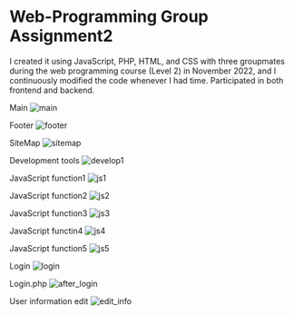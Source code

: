# Web-Programming Group Assignment2
I created it using JavaScript, PHP, HTML, and CSS with three groupmates during the web programming course (Level 2) in November 2022, and I continuously modified the code whenever I had time. Participated in both frontend and backend.

Main 
![main](https://github.com/suyeounlee/Tutorium-Web-Group-Assignment2/assets/102848080/f1b7c40b-b750-49d2-8836-a62568605390)

Footer
![footer](https://github.com/suyeounlee/Tutorium-Web-Group-Assignment2/assets/102848080/f3f30068-1daf-4905-8f76-3c441182d31b)

SiteMap
![sitemap](https://github.com/suyeounlee/Tutorium-Web-Group-Assignment2/assets/102848080/150e015e-0766-44e9-8793-222fed6f8b25)

Development tools
![develop1](https://github.com/suyeounlee/Tutorium-Web-Group-Assignment2/assets/102848080/da99d817-68e2-475a-985f-4494a648eae2)

JavaScript function1
![js1](https://github.com/suyeounlee/Tutorium-Web-Group-Assignment2/assets/102848080/94174ad5-74e4-4349-ba4b-66dab61d40d0)

JavaScript function2
![js2](https://github.com/suyeounlee/Tutorium-Web-Group-Assignment2/assets/102848080/12f52634-a4ef-47a2-a305-fbac882359e4)

JavaScript function3
![js3](https://github.com/suyeounlee/Tutorium-Web-Group-Assignment2/assets/102848080/09c80a97-36fc-4cce-ab60-e8dead5492c3)

JavaScript functin4
![js4](https://github.com/suyeounlee/Tutorium-Web-Group-Assignment2/assets/102848080/4c7a43b5-9dbb-45eb-8c8e-affb785749ec)

JavaScript function5
![js5](https://github.com/suyeounlee/Tutorium-Web-Group-Assignment2/assets/102848080/4c150944-4521-45f4-8c4c-a48d99cdf98d)

Login 
![login](https://github.com/suyeounlee/Tutorium-Web-Group-Assignment2/assets/102848080/83acf58c-c984-418c-834b-f8829bac7900)

Login.php
![after_login](https://github.com/suyeounlee/Tutorium-Web-Group-Assignment2/assets/102848080/a3789e4b-d452-42d6-b4c3-bb71583c4ab4)

User information edit
![edit_info](https://github.com/suyeounlee/Tutorium-Web-Group-Assignment2/assets/102848080/73ca9368-bc44-483d-b54f-3d4c37062c93)


